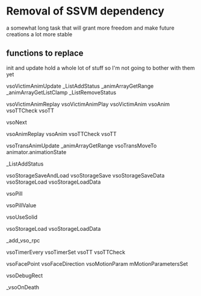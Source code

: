 # Removal of SSVM dependency

a somewhat long task that will grant more freedom and make future creations a lot more stable

## functions to replace

init and update hold a whole lot of stuff so I'm not going to bother with them yet

vsoVictimAnimUpdate
	_ListAddStatus
	_animArrayGetRange
	_animArrayGetListClamp
	_ListRemoveStatus

vsoVictimAnimReplay
	vsoVictimAnimPlay
		vsoVictimAnim
			vsoAnim
				vsoTTCheck
				vsoTT

vsoNext

vsoAnimReplay
	vsoAnim
		vsoTTCheck
		vsoTT

vsoTransAnimUpdate
	_animArrayGetRange
	vsoTransMoveTo
	animator.animationState

_ListAddStatus

vsoStorageSaveAndLoad
	vsoStorageSave
		vsoStorageSaveData
	vsoStorageLoad
		vsoStorageLoadData

vsoPill

vsoPillValue

vsoUseSolid

vsoStorageLoad
	vsoStorageLoadData

_add_vso_rpc

vsoTimerEvery
	vsoTimerSet
		vsoTT
	vsoTTCheck

vsoFacePoint
	vsoFaceDirection
		vsoMotionParam
			mMotionParametersSet

vsoDebugRect

_vsoOnDeath
